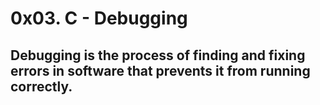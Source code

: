 # 0x03. C - Debugging
## Debugging is the process of finding and fixing errors in software that prevents it from running correctly.
